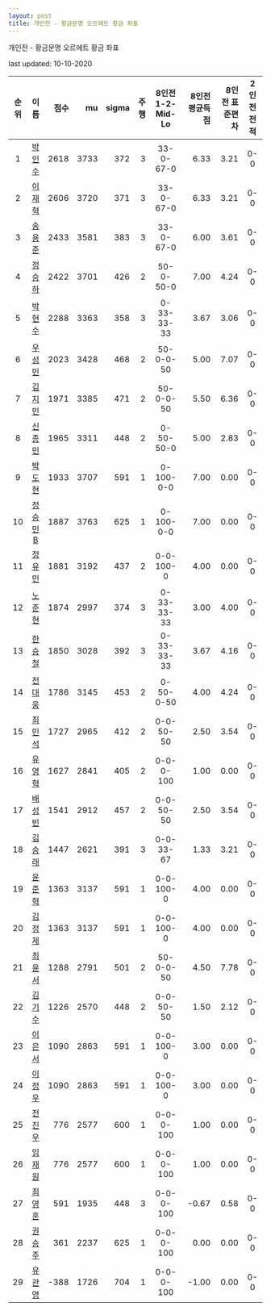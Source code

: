 ```yaml
---
layout: post
title: 개인전 - 황금문명 오르에트 황금 좌표
---
```



개인전 - 황금문명 오르에트 황금 좌표


last updated: 10-10-2020

| 순위 | 이름 | 점수 | mu | sigma | 주행 | 8인전 1-2-Mid-Lo | 8인전 평균득점 | 8인전 표준편차 | 2인전 전적 |
|:---:|:---:|---:|---:|---:|---:|:---:|---:|---:|:---:|
| 1 | [박인수](../bakinsu) | 2618 | 3733 | 372 | 3 | 33-0-67-0 | 6.33 | 3.21 | 0-0 |
| 2 | [이재혁](../ijaehyeok) | 2606 | 3720 | 371 | 3 | 33-0-67-0 | 6.33 | 3.21 | 0-0 |
| 3 | [송용준](../songyongjun) | 2433 | 3581 | 383 | 3 | 33-0-67-0 | 6.00 | 3.61 | 0-0 |
| 4 | [정승하](../jeongseungha) | 2422 | 3701 | 426 | 2 | 50-0-50-0 | 7.00 | 4.24 | 0-0 |
| 5 | [박현수](../bakhyeonsu) | 2288 | 3363 | 358 | 3 | 0-33-33-33 | 3.67 | 3.06 | 0-0 |
| 6 | [우성민](../useongmin) | 2023 | 3428 | 468 | 2 | 50-0-0-50 | 5.00 | 7.07 | 0-0 |
| 7 | [김지민](../gimjimin) | 1971 | 3385 | 471 | 2 | 50-0-0-50 | 5.50 | 6.36 | 0-0 |
| 8 | [신종민](../shinjongmin) | 1965 | 3311 | 448 | 2 | 0-50-50-0 | 5.00 | 2.83 | 0-0 |
| 9 | [박도현](../bakdohyeon) | 1933 | 3707 | 591 | 1 | 0-100-0-0 | 7.00 | 0.00 | 0-0 |
| 10 | [정승민B](../jeongseungminb) | 1887 | 3763 | 625 | 1 | 0-100-0-0 | 7.00 | 0.00 | 0-0 |
| 11 | [정유민](../jeongyumin) | 1881 | 3192 | 437 | 2 | 0-0-100-0 | 4.00 | 0.00 | 0-0 |
| 12 | [노준현](../nojunhyeon) | 1874 | 2997 | 374 | 3 | 0-33-33-33 | 3.00 | 4.00 | 0-0 |
| 13 | [한승철](../hanseungcheol) | 1850 | 3028 | 392 | 3 | 0-33-33-33 | 3.67 | 4.16 | 0-0 |
| 14 | [전대웅](../jeondaewoong) | 1786 | 3145 | 453 | 2 | 0-50-0-50 | 4.00 | 4.24 | 0-0 |
| 15 | [최민석](../choiminseok) | 1727 | 2965 | 412 | 2 | 0-0-50-50 | 2.50 | 3.54 | 0-0 |
| 16 | [유영혁](../yuyeonghyeok) | 1627 | 2841 | 405 | 2 | 0-0-0-100 | 1.00 | 0.00 | 0-0 |
| 17 | [배성빈](../baeseongbin) | 1541 | 2912 | 457 | 2 | 0-0-50-50 | 2.50 | 3.54 | 0-0 |
| 18 | [김승래](../gimseungrae) | 1447 | 2621 | 391 | 3 | 0-0-33-67 | 1.33 | 3.21 | 0-0 |
| 19 | [윤준혁](../yunjunhyeok) | 1363 | 3137 | 591 | 1 | 0-0-100-0 | 4.00 | 0.00 | 0-0 |
| 20 | [김정제](../gimjeongje) | 1363 | 3137 | 591 | 1 | 0-0-100-0 | 4.00 | 0.00 | 0-0 |
| 21 | [최윤서](../choiyunseo) | 1288 | 2791 | 501 | 2 | 50-0-0-50 | 4.50 | 7.78 | 0-0 |
| 22 | [김기수](../gimgisu) | 1226 | 2570 | 448 | 2 | 0-0-50-50 | 1.50 | 2.12 | 0-0 |
| 23 | [이은서](../ieunseo) | 1090 | 2863 | 591 | 1 | 0-0-100-0 | 3.00 | 0.00 | 0-0 |
| 24 | [이정우](../ijeongu) | 1090 | 2863 | 591 | 1 | 0-0-100-0 | 3.00 | 0.00 | 0-0 |
| 25 | [전진우](../jeonjinwoo) | 776 | 2577 | 600 | 1 | 0-0-0-100 | 1.00 | 0.00 | 0-0 |
| 26 | [임재원](../imjaewon) | 776 | 2577 | 600 | 1 | 0-0-0-100 | 1.00 | 0.00 | 0-0 |
| 27 | [최영훈](../choiyeonghun) | 591 | 1935 | 448 | 3 | 0-0-0-100 | -0.67 | 0.58 | 0-0 |
| 28 | [권승주](../glamint) | 361 | 2237 | 625 | 1 | 0-0-0-100 | 0.00 | 0.00 | 0-0 |
| 29 | [유관영](../yugwanyeong) | -388 | 1726 | 704 | 1 | 0-0-0-100 | -1.00 | 0.00 | 0-0 |
